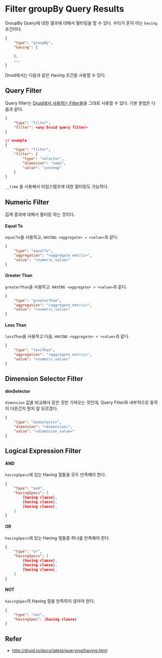 # Filter groupBy Query Results

GroupBy Query에 대한 결과에 대해서 필터링을 할 수 있다. 우리가 흔히 아는 `having` 조건이다.

``` json
{
    "type": "groupBy",
    "having": {
    
	},
    ...
}
```

Druid에서는 다음과 같은 Having 조건을 사용할 수 있다.

## Query Filter

Query filter는 [Druid에서 사용하는 Filter들](http://druid.io/docs/latest/querying/filters.html)을 그대로 사용할 수 있다. 기본 문법은 다음과 같다.

```json
{
    "type": "filter",
    "filter": <any Druid query filter>
}

// example
{
    "type": "filter",
    "filter": {
        "type": "selector",
        "dimension": "name",
        "value": "yunseop"
    }
}
```

`__time` 을 사용해서 타임스탬프에 대한 필터링도 가능하다.



## Numeric Filter

집계 결과에 대해서 필터링 하는 것이다. 

#### Equal To

`equalTo`을 사용하고,  `HAVING <aggregate> = <value>`과 같다.

```json
{
    "type": "equalTo",
    "aggregation": "<aggregate_metric>",
    "value": "<numeric_value>"
}
```

#### Greater Than

`greaterThan`을 사용하고.  `HAVING <aggregate> > <value>`과 같다.

```json
{
    "type": "greaterThan",
    "aggregation": "<aggregate_metric>",
    "value": "<numeric_value>"
}
```

#### Less Than

`lessThan`을 사용하고 다음.  `HAVING <aggregate> < <value>`과 같다.

```json
{
    "type": "lessThan",
    "aggregation": "<aggregate_metric>",
    "value": "<numeric_value>"
}
```

## Dimension Selector Filter

####  dimSelector

`dimension` 값을 비교해서 같은 것만 가져오는 것인데, Query Filter와 내부적으로 동작이 다른건지 뭔지 잘 모르겠다.

```json
{
    "type": "dimSelector",
    "dimension": "<dimension>",
    "value": "<dimension_value>"
}
```

## Logical Expression Filter

#### AND

`havingSpecs`에 있는 Having 절들을 모두 만족해야 한다.

```json
{
    "type": "and",
    "havingSpecs": [
        {having clause},
        {having clause},
        {having clause},
    ]
}
```

#### OR

`havingSpecs`에 있는 Having 절들중 하나를 만족해야 한다.

```json
{
    "type": "or",
    "havingSpecs": [
        {having clause},
        {having clause},
        {having clause},
    ]
}
```

#### NOT

`havingSpec`의 Having 절을 만족하지 않아야 한다.

```json
{
    "type": "not",
    "havingSpec": {having clause}
}
```

## Refer

- http://druid.io/docs/latest/querying/having.html